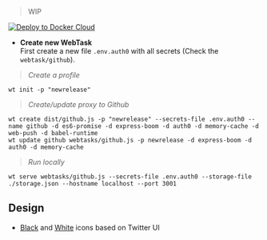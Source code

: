 >  WIP

[![Deploy to Docker Cloud](https://files.cloud.docker.com/images/deploy-to-dockercloud.svg)](https://cloud.docker.com/stack/deploy/?repo=ridermansb/newrelease)

 * **Create new WebTask**  
 First create a new file `.env.auth0` with all secrets (Check the `webtask/github`).
   
> *Create a profile*
   
    wt init -p "newrelease"    
   
> *Create/update proxy to Github*    
   
    wt create dist/github.js -p "newrelease" --secrets-file .env.auth0 --name github -d es6-promise -d express-boom -d auth0 -d memory-cache -d web-push -d babel-runtime
    wt update github webtasks/github.js -p newrelease -d express-boom -d auth0 -d memory-cache

> *Run locally*

    wt serve webtasks/github.js --secrets-file .env.auth0 --storage-file ./storage.json --hostname localhost --port 3001

## Design

 * [Black][2] and [White][3] icons based on Twitter UI


[1]: https://github.com/settings/developers
[2]: https://www.iconfinder.com/iconsets/twitter-ui
[3]: https://www.iconfinder.com/iconsets/twitter-ui-glyph

